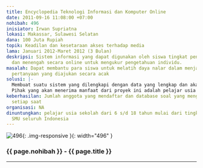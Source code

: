 ```yaml
---
title: Encyclopedia Teknologi Informasi dan Komputer Online
date: 2011-09-16 11:08:00 +07:00
nohibah: 496
inisiator: Irwan Supriatna
lokasi: Makassar, Sulawesi Selatan
dana: 100 Juta Rupiah
topik: Keadilan dan kesetaraan akses terhadap media
lama: Januari 2012-Maret 2012 (3 Bulan)
deskripsi: Sistem informasi yang dapat digunakan oleh siswa tingkat pendidikan dasar
  dan menengah secara online untuk mengukur pengetahuan individu.
masalah: Dapat membantu para siswa untuk melatih daya nalar dalam menjawab setiap
  pertanyaan yang diajukan secara acak
solusi: |-
  Membuat suatu sistem yang dilengkapi dengan data yang lengkap dan akan terupdate setiap saat.
  Pihak yang akan menerima manfaat dari proyek ini adalah pelajar usia sekolah dari 6 s/d 18 tahun mulai dari tingkat SD sampai SMU seluruh Indonesia.
keberhasilan: Jumlah anggota yang mendaftar dan database soal yang mengalami penambahan
  setiap saat
organisasi: NA
dinuntungkan: pelajar usia sekolah dari 6 s/d 18 tahun mulai dari tingkat SD sampai
  SMU seluruh Indonesia
---
```


![496](/static/img/hibahcmb/496.png){: .img-responsive }{: width="496" }

### {{ page.nohibah }} - {{ page.title }}

---
